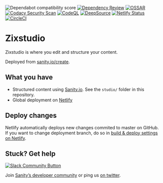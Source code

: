 ![Dependabot compatibility score](https://dependabot-badges.githubapp.com/badges/compatibility_score?dependency-name=moment&package-manager=npm_and_yarn&previous-version=2.29.1&new-version=2.29.4)
[![Dependency Review](https://github.com/KOSASIH/zixstudio/actions/workflows/dependency-review.yml/badge.svg)](https://github.com/KOSASIH/zixstudio/actions/workflows/dependency-review.yml)
[![OSSAR](https://github.com/KOSASIH/zixstudio/actions/workflows/ossar.yml/badge.svg)](https://github.com/KOSASIH/zixstudio/actions/workflows/ossar.yml)
[![Codacy Security Scan](https://github.com/KOSASIH/zixstudio/actions/workflows/codacy.yml/badge.svg)](https://github.com/KOSASIH/zixstudio/actions/workflows/codacy.yml)
[![CodeQL](https://github.com/KOSASIH/zixstudio/actions/workflows/codeql-analysis.yml/badge.svg)](https://github.com/KOSASIH/zixstudio/actions/workflows/codeql-analysis.yml)
[![DeepSource](https://deepsource.io/gh/KOSASIH/zixstudio.svg/?label=active+issues&show_trend=true&token=oFzLvTQp0vV1N53fPjk3NYk9)](https://deepsource.io/gh/KOSASIH/zixstudio/?ref=repository-badge)
[![Netlify Status](https://api.netlify.com/api/v1/badges/2c4cdfb0-9a09-42b7-a5cb-50b24e2987e5/deploy-status)](https://app.netlify.com/sites/zixstudio-studio/deploys)
[![CircleCI](https://dl.circleci.com/status-badge/img/gh/KOSASIH/zixstudio/tree/main.svg?style=svg)](https://dl.circleci.com/status-badge/redirect/gh/KOSASIH/zixstudio/tree/main)

# Zixstudio

Zixstudio is where you edit and structure your content.

Deployed from [sanity.io/create](https://www.sanity.io/create/?template=sanity-io%2Fsanity-template-translation-examples).

## What you have

- Structured content using [Sanity.io](https://www.sanity.io). See the `studio/` folder in this repository.
- Global deployment on [Netlify](https://netlify.com)

## Deploy changes

Netlify automatically deploys new changes commited to master on GitHub. If you want to change deployment branch, do so in [build & deploy settings on Netlify](https://www.netlify.com/docs/continuous-deployment/#branches-deploys).

## Stuck? Get help

[![Slack Community Button](https://slack.sanity.io/badge.svg)](https://slack.sanity.io/)

Join [Sanity’s developer community](https://slack.sanity.io) or ping us [on twitter](https://twitter.com/sanity_io).
